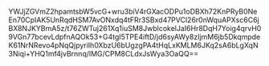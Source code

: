 YWJjZGVmZ2hpamtsbW5vcG+wru3biV4rGXacODPu1oDBXh72KnPRyB0NeEn70CpIAK5UnRqdHSM7AvONxdq4tFRr3SBxd47PVCl26r0nWquAPXsc6C6jBX8NJKYBmA5z/t76ZWTuj261Xq1iuSM8JwblcokelJaI6Hr8DqH7Yoig4qrvH09VGn77bcevLdpfnAQOk53+G4tgI5TPE4iftD/jd6syAWy8zIjmM6jb5DkqmpdeK61NrNRevo4pNqQjpyriIh0XbzU6bUgzgPA4tHqLxKMLM6JKq2sA6bLgXqN3Niqi+YHQ1mf4jvBrnnq/lMG/CPM8CLdxJsWya3OaQQ==